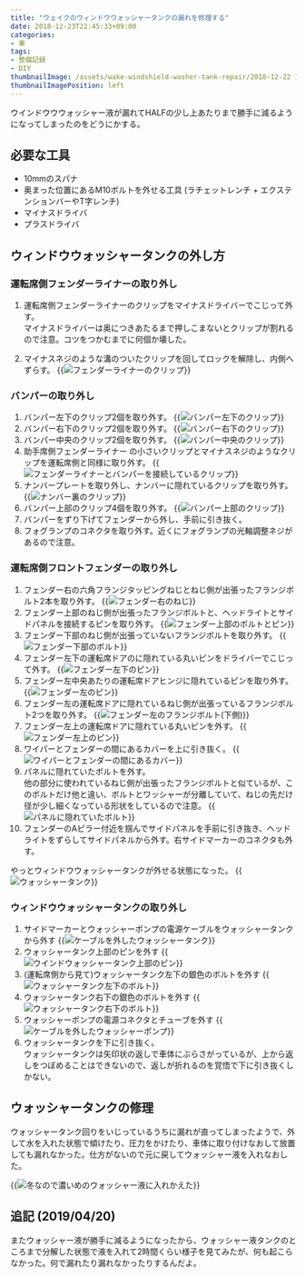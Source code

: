 ```yaml
---
title: "ウェイクのウィンドウウォッシャータンクの漏れを修理する"
date: 2018-12-23T22:45:33+09:00
categories:
- 車
tags:
- 整備記録
- DIY
thumbnailImage: /assets/wake-windshield-washer-tank-repair/2018-12-22 17.44.51.jpg
thumbnailImagePosition: left
---
```


ウインドウウウォッシャー液が漏れてHALFの少し上あたりまで勝手に減るようになってしまったのをどうにかする。

<!--more-->

## 必要な工具
- 10mmのスパナ
- 奥まった位置にあるM10ボルトを外せる工具 (ラチェットレンチ + エクステンションバーやT字レンチ)
- マイナスドライバ
- プラスドライバ

## ウィンドウウォッシャータンクの外し方
### 運転席側フェンダーライナーの取り外し
1. 運転席側フェンダーライナーのクリップをマイナスドライバーでこじって外す。  
   マイナスドライバーは奥につきあたるまで押しこまないとクリップが割れるので注意。コツをつかむまでに何個か壊した。

3. マイナスネジのような溝のついたクリップを回してロックを解除し、内側へずらす。
   {{<image classes="fancybox center" src="/assets/wake-windshield-washer-tank-repair/2018-12-22 13.29.27.jpg" thumbnail-width="296px" thumbnail-height="349px" title="フェンダーライナーのクリップ">}}

### バンパーの取り外し

1. バンパー左下のクリップ2個を取り外す。
   {{<image classes="fancybox center" src="/assets/wake-windshield-washer-tank-repair/2018-12-22 13.51.17.jpg" thumbnail-width="414px" thumbnail-height="238px" title="バンパー左下のクリップ">}}
2. バンパー右下のクリップ2個を取り外す。
   {{<image classes="fancybox center" src="/assets/wake-windshield-washer-tank-repair/2018-12-22 13.49.36.jpg" thumbnail-width="473px" thumbnail-height="355px" title="バンパー右下のクリップ">}}
3. バンパー中央のクリップ2個を取り外す。
   {{<image classes="fancybox center" src="/assets/wake-windshield-washer-tank-repair/2018-12-22 13.54.16.jpg" thumbnail-width="591px" thumbnail-height="414px" title="バンパー中央のクリップ">}}
4. 助手席側フェンダーライナー の小さいクリップとマイナスネジのようなクリップを運転席側と同様に取り外す。
   {{<image classes="fancybox center" src="/assets/wake-windshield-washer-tank-repair/2018-12-22 13.45.29.jpg" thumbnail-width="389px" thumbnail-height="591px" title="フェンダーライナーとバンパーを接続しているクリップ">}}
5. ナンバープレートを取り外し、ナンバーに隠れているクリップを取り外す。
   {{<image classes="fancybox center" src="/assets/wake-windshield-washer-tank-repair/2018-12-22 13.56.23.jpg" thumbnail-width="473px" thumbnail-height="355px" title="ナンバー裏のクリップ">}}
6. バンパー上部のクリップ4個を取り外す。
   {{<image classes="fancybox center" src="/assets/wake-windshield-washer-tank-repair/2018-12-22 13.41.55.jpg" thumbnail-width="591px" thumbnail-height="443px" title="バンパー上部のクリップ">}}
7. バンパーをずり下げてフェンダーから外し、手前に引き抜く。
8. フォグランプのコネクタを取り外す。近くにフォグランプの光軸調整ネジがあるので注意。

### 運転席側フロントフェンダーの取り外し
1. フェンダー右の六角フランジタッピングねじとねじ側が出張ったフランジボルト2本を取り外す。
   {{<image classes="fancybox center" src="/assets/wake-windshield-washer-tank-repair/2018-12-22 14.13.44.jpg" thumbnail-width="473px" thumbnail-height="630px" title="フェンダー右のねじ">}}
2. フェンダー上部のねじ側が出張ったフランジボルトと、ヘッドライトとサイドパネルを接続するピンを取り外す。
   {{<image classes="fancybox center" src="/assets/wake-windshield-washer-tank-repair/2018-12-22 14.16.23.jpg" thumbnail-width="473px" thumbnail-height="355px" title="フェンダー上部のボルトとピン">}}
3. フェンダー下部のねじ側が出張っていないフランジボルトを取り外す。
   {{<image classes="fancybox center" src="/assets/wake-windshield-washer-tank-repair/2018-12-22 14.20.02.jpg" thumbnail-width="300px" thumbnail-height="304px" title="フェンダー下部のボルト">}}
4. フェンダー左下の運転席ドアのに隠れている丸いピンをドライバーでこじって外す。
   {{<image classes="fancybox center" src="/assets/wake-windshield-washer-tank-repair/2018-12-22 14.27.50.jpg" thumbnail-width="591px" thumbnail-height="416px" title="フェンダー左下のピン">}}
5. フェンダー左中央あたりの運転席ドアヒンジに隠れているピンを取り外す。
   {{<image classes="fancybox center" src="/assets/wake-windshield-washer-tank-repair/2018-12-22 14.36.28.jpg" thumbnail-width="473px" thumbnail-height="350px" title="フェンダー左のピン">}}
6. フェンダー左の運転席ドアに隠れているねじ側が出張っているフランジボルト2つを取り外す。
   {{<image classes="fancybox center" src="/assets/wake-windshield-washer-tank-repair/2018-12-22 14.38.40.jpg" thumbnail-width="473px" thumbnail-height="374px" title="フェンダー左のフランジボルト(下側)">}}
7. フェンダー左上の運転席ドアに隠れている丸いピンを外す。
   {{<image classes="fancybox center" src="/assets/wake-windshield-washer-tank-repair/2018-12-22 14.58.21.jpg" thumbnail-width="296px" thumbnail-height="240px" title="フェンダー左上のピン">}}
7. ワイパーとフェンダーの間にあるカバーを上に引き抜く。
   {{<image classes="fancybox center" src="/assets/wake-windshield-washer-tank-repair/2018-12-22 14.53.54.jpg" thumbnail-width="590px" thumbnail-height="443px" title="ワイパーとフェンダーの間にあるカバー">}}
8. パネルに隠れていたボルトを外す。  
   他の部分に使われているねじ側が出張ったフランジボルトと似ているが、このボルトだけ他と違い、ボルトとワッシャーが分離していて、ねじの先だけ径が少し細くなっている形状をしているので注意。
   {{<image classes="fancybox center" src="/assets/wake-windshield-washer-tank-repair/2018-12-22 14.57.11.jpg" thumbnail-width="296px" thumbnail-height="230px" title="パネルに隠れていたボルト">}}
9. フェンダーのAピラー付近を掴んでサイドパネルを手前に引き抜き、ヘッドライトをずらしてサイドパネルから外す。右サイドマーカーのコネクタも外す。

やっとウィンドウウォッシャータンクが外せる状態になった。
{{<image classes="fancybox center" src="/assets/wake-windshield-washer-tank-repair/2018-12-22 15.00.35.jpg" thumbnail-width="591px" thumbnail-height="443px" title="ウォッシャータンク">}}

### ウィンドウウォッシャータンクの取り外し
1. サイドマーカーとウォッシャーポンプの電源ケーブルをウォッシャータンクから外す
  {{<image classes="fancybox center" src="/assets/wake-windshield-washer-tank-repair/2018-12-22 15.09.11.jpg" thumbnail-width="591px" thumbnail-height="256px" title="ケーブルを外したウォッシャータンク">}}
2. ウォッシャータンク上部のピンを外す
   {{<image classes="fancybox center" src="/assets/wake-windshield-washer-tank-repair/2018-12-22 14.23.26.jpg" thumbnail-width="473px" thumbnail-height="358px" title="ウインドウォッシャータンク上部のピン">}}
3. (運転席側から見て)ウォッシャータンク左下の銀色のボルトを外す
   {{<image classes="fancybox center" src="/assets/wake-windshield-washer-tank-repair/2018-12-22 15.01.56.jpg" thumbnail-width="473px" thumbnail-height="383px" title="ウォッシャータンク左下のボルト">}}
4. ウォッシャータンク右下の銀色のボルトを外す
   {{<image classes="fancybox center" src="/assets/wake-windshield-washer-tank-repair/2018-12-22 15.15.35.jpg" thumbnail-width="591px" thumbnail-height="352px" title="ウォッシャータンク右下のボルト">}}
5. ウォッシャーポンプの電源コネクタとチューブを外す
   {{<image classes="fancybox center" src="/assets/wake-windshield-washer-tank-repair/2018-12-22 15.14.21.jpg" thumbnail-width="591px" thumbnail-height="443px" title="ケーブルを外したウォッシャーポンプ">}}
6. ウォッシャータンクを下に引き抜く。  
   ウォッシャータンクは矢印状の返しで車体にぶらさがっているが、上から返しをつぼめることはできないので、返しが折れるのを覚悟で下に引き抜くしかない。

## ウォッシャータンクの修理
ウォッシャータンク回りをいじっているうちに漏れが直ってしまったようで、外して水を入れた状態で傾けたり、圧力をかけたり、車体に取り付けなおして放置しても漏れなかった。仕方がないので元に戻してウォッシャー液を入れなおした。

{{<image classes="fancybox center" src="/assets/wake-windshield-washer-tank-repair/2018-12-22 17.44.51.jpg" thumbnail-width="591px" thumbnail-height="443px" title="冬なので濃いめのウォッシャー液に入れかえた">}}

## 追記 (2019/04/20)
またウォッシャー液が勝手に減るようになったから、ウォッシャー液タンクのところまで分解した状態で液を入れて2時間くらい様子を見てみたが、何も起こらなかった。何で漏れたり漏れなかったりするんだよ。
